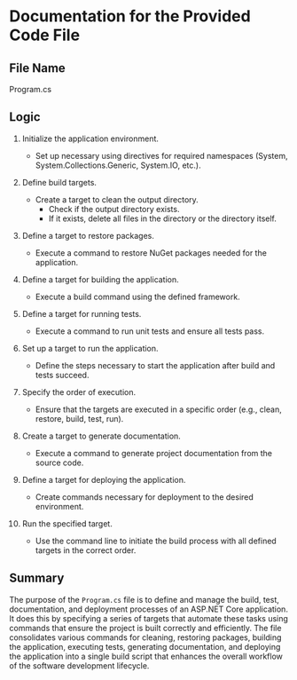 # Documentation for the Provided Code File

## File Name
Program.cs

## Logic

1. Initialize the application environment.
   - Set up necessary using directives for required namespaces (System, System.Collections.Generic, System.IO, etc.).

2. Define build targets.
   - Create a target to clean the output directory.
     - Check if the output directory exists.
     - If it exists, delete all files in the directory or the directory itself.

3. Define a target to restore packages.
   - Execute a command to restore NuGet packages needed for the application.

4. Define a target for building the application.
   - Execute a build command using the defined framework.
   
5. Define a target for running tests.
   - Execute a command to run unit tests and ensure all tests pass.

6. Set up a target to run the application.
   - Define the steps necessary to start the application after build and tests succeed.

7. Specify the order of execution.
   - Ensure that the targets are executed in a specific order (e.g., clean, restore, build, test, run).

8. Create a target to generate documentation.
   - Execute a command to generate project documentation from the source code.

9. Define a target for deploying the application.
   - Create commands necessary for deployment to the desired environment.

10. Run the specified target.
    - Use the command line to initiate the build process with all defined targets in the correct order.

## Summary
The purpose of the `Program.cs` file is to define and manage the build, test, documentation, and deployment processes of an ASP.NET Core application. It does this by specifying a series of targets that automate these tasks using commands that ensure the project is built correctly and efficiently. The file consolidates various commands for cleaning, restoring packages, building the application, executing tests, generating documentation, and deploying the application into a single build script that enhances the overall workflow of the software development lifecycle.